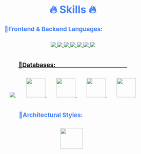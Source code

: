 <div style=" font-size: medium; color: #447ff7" align=center>

# 🔥 Skills 🔥

### 🔹Frontend & Backend Languages:ㅤㅤㅤㅤㅤㅤㅤ

<p style="padding:10px;">
    <a href="https://www.java.com" target="_blank"> <img src="https://icons8.com/icon/NfbyHexzVEDk/react"/> </a>
    <a href="https://www.java.com" target="_blank"> <img src="https://icons8.com/icon/yUdJlcKanVbh/next.js"/> </a>
    <a href="https://www.java.com" target="_blank"> <img src="https://img.icons8.com/color/48/000000/java-coffee-cup-logo.png"/> </a>
    <a href="https://developer.mozilla.org/en-US/docs/Web/JavaScript" target="_blank"> <img src="https://img.icons8.com/color/48/000000/javascript.png"/> </a><a href="https://www.typescriptlang.org/" target="_blank"> <img src="https://img.icons8.com/color/48/000000/typescript.png"/>
    <a href="https://www.python.org/" target="_blank"> <img src="https://img.icons8.com/color/48/000000/python.png"/>
        <a href="https://www.go.dev/" target="_blank"> <img src="https://img.icons8.com/color/48/000000/golang.png"/>
</p>

### 🔹Databases:ㅤㅤㅤㅤㅤㅤㅤㅤㅤㅤㅤㅤㅤ

<p style="padding:10px;"> 
    <a style="padding:15px;" href="https://www.mysql.com/" target="_blank"> <img src="https://img.icons8.com/fluent/50/000000/mysql-logo.png"/> </a>
    <a style="padding:15px;" href="https://www.mysql.com/" target="_blank"> <img src="https://icons8.com/icon/38561/postgresql" height=60 width=60 /> </a>
    <a style="padding:15px;" href="https://www.mysql.com/" target="_blank"> <img src="https://icons8.com/icon/87330/google-firebase-console" height=60 width=60 /> </a>
    <a style="padding:15px;" href="https://www.mysql.com/" target="_blank"> <img src="https://icons8.com/icon/33039/amazon-web-services" height=60 width=60 /> </a>
    <a style="padding:15px;" href="https://www.mongodb.com/" target="_blank"> <img src="https://img.icons8.com/color/452/mongodb.png" height=60 width=60 /> </a>
</p>

### 🔹Architectural Styles:ㅤㅤㅤㅤㅤㅤㅤㅤ

<p style="padding:10px;"> 
    <a style="padding-right:8px;" href="https://docs.microsoft.com/en-us/azure/architecture/best-practices/api-design" target="_blank"> <img src="https://icon-library.com/images/rest-api-icon/rest-api-icon-8.jpg" height=65 width=70 /> </a>
</p>

</div>
